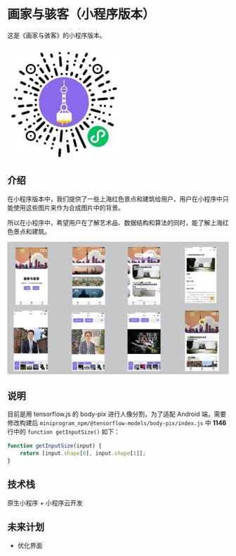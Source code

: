 # 画家与骇客（小程序版本）

这是《画家与骇客》的小程序版本。

![qrcode](../screenshots/qrcode.jpg)

## 介绍

在小程序版本中，我们提供了一些上海红色景点和建筑给用户，用户在小程序中只能使用这些图片来作为合成图片中的背景。

所以在小程序中，希望用户在了解艺术品、数据结构和算法的同时，能了解上海红色景点和建筑。

![interface](./screenshots/interface.png)

## 说明

目前是用 tensorflow.js 的 body-pix 进行人像分割，为了适配 Android 端，需要修改构建后 `miniprogram_npm/@tensorflow-models/body-pix/index.js` 中 **1146** 行中的 `function getInputSize()` 如下：

```js
function getInputSize(input) {
    return [input.shape[0], input.shape[1]];
}
```

## 技术栈

原生小程序 + 小程序云开发

## 未来计划

- 优化界面
